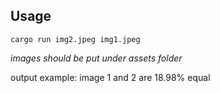 ## Usage

```console
cargo run img2.jpeg img1.jpeg  
```
*images should be put under assets folder*

output example: image 1 and 2 are 18.98% equal
